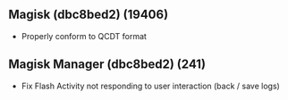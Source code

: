 ## Magisk (dbc8bed2) (19406)
- Properly conform to QCDT format

## Magisk Manager (dbc8bed2) (241)
- Fix Flash Activity not responding to user interaction (back / save logs)
